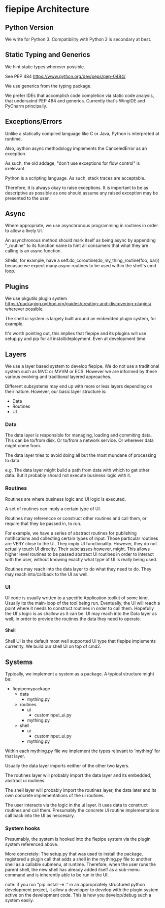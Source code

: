 # fiepipe Architecture

## Python Version

We write for Python 3.  Compatibility with Python 2 is secondary at best.

## Static Typing and Generics

We hint static types wherever possible.

See PEP 484 https://www.python.org/dev/peps/pep-0484/

We use generics from the typing package.

We prefer IDEs that accomplish code completion via static code analysis, that undersatnd PEP 484 and generics.  Currently that's WingIDE and PyCharm principally.

## Exceptions/Errors

Unlike a statically compiled language like C or Java, Python is interpreted at runtime.

Also, python async methodology implements the CanceledError as an exception.

As such, the old addage, "don't use exceptions for flow control" is irrelevant.

Python is a scripting language.  As such, stack traces are acceptable.

Therefore, it is always okay to raise exceptions.  It is important to be as descriptive as possible as one should assume any raised exception may be presented to the user.

## Async

Where appropriate, we use asynchronous programming in routines in order to allow a lively UI.

An asynchronous method should mark itself as being async by appending "_routine" to its function name to hint all consumers that
what they are calling is an async function.

Shells, for example, have a self.do_coroutine(do_my_thing_routine(foo, bar)) becasue we expect many async routines to be used within the shell's cmd loop.

## Plugins

We use pkgutils plugin system https://packaging.python.org/guides/creating-and-discovering-plugins/ wherever possible.

The shell ui system is largely built around an embedded plugin system, for example. 

It's worth pointing out, this implies that fiepipe and its plugins will use setup.py and pip for all install/deployment.  Even at development time. 

## Layers

We use a layer based system to develop fiepipe.  We do not use a traditional system such as MVC or MVVM or ECS.  However we are informed by these various evolving and traditional layered approaches.

Different subsystems may end up with more or less layers depending on their nature.  However, our basic layer structure is:

* Data
* Routines
* UI

### Data

The data layer is responsible for managing, loading and commiting data.  This can be to/from disk.  Or to/from a network service.  Or wherever data might come from.

The data layer tries to avoid doing all but the most mundane of processing to data.

e.g. The data layer might build a path from data with which to get other data.  But it probably should not execute business logic with it.

### Routines

Routines are where business logic and UI logic is executed.

A set of routines can imply a certain type of UI.

Routines may referencce or construct other routines and call them, or require that they be passed in, to run.

For example, we have a series of abstract routines for publishing notifications and collecting certain types of input.  Those particular routines are VERY close to the UI.  They imply UI functionality.  However, they do not actually touch UI direclty.  Their subclasses however, might. This allows higher level routines to be passed abstract UI routines in order to interact with the user, without knowing exactly what type of UI is really being used.  

Routines may reach into the data layer to do what they need to do.  They may reach into/callback to the UI as well. 

### UI

UI code is usually written to a specific Application toolkit of some kind.  Usually its the main-loop of the tool being run.  Eventually, the UI will reach a point where it needs to construct routines in order to call them.  Hopefully the UI's logic is as shallow as it can be.  UI may reach into the Data layer as well, in order to provide the routines the data they need to operate.

#### Shell

Shell UI is the default most well supported UI type that fiepipe implements currenlty.  We build our shell UI on top of cmd2.

## Systems

Typically, we implement a system as a package.  A typical structure might be:

* fiepipemypackage
  * data
    * mything.py
  * routines
    * ui
      * custominput_ui.py
    * mything.py
  * shell
    * ui
      * custominput_ui.py
    * mything.py
    
Within each mything.py file we implement the types relevant to 'mything' for that layer.

Usually the data layer imports neither of the other two layers.

The routines layer will probably import the data layer and its embedded, abstract ui routines.

The shell layer will probably import the routines layer, the data later and its own concrete implementations of the ui routines.

The user interacts via the logic in the ui layer.  It uses data to construct routines and call them.  Presumably the concrete UI routine implementations call back into the UI as neccesary.

### System hooks

Presumably, the system is hooked into the fiepipe system via the plugin system referenced above.

More concretely: The setup.py that was used to install the package, registered a plugin call that adds a shell in the mything.py file to another shell as a callable submenu, at runtime.   Therefore, when the user runs the parent shell, the new shell has already added itself as a sub-menu command and is inherently able to be run in the UI.

note: if you run "pip install -e ." in an appropriately structured python development project, it allow a developer to develop with the plugin system active on the development code.  This is how you develop/debug such a system easily.
